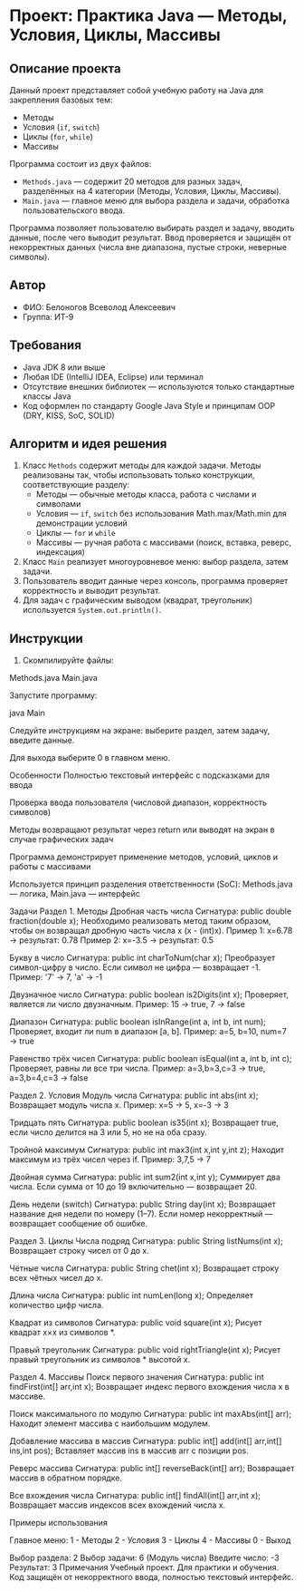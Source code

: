 # Проект: Практика Java — Методы, Условия, Циклы, Массивы

## Описание проекта
Данный проект представляет собой учебную работу на Java для закрепления базовых тем:
- Методы
- Условия (`if`, `switch`)
- Циклы (`for`, `while`)
- Массивы

Программа состоит из двух файлов:
- `Methods.java` — содержит 20 методов для разных задач, разделённых на 4 категории (Методы, Условия, Циклы, Массивы).
- `Main.java` — главное меню для выбора раздела и задачи, обработка пользовательского ввода.

Программа позволяет пользователю выбирать раздел и задачу, вводить данные, после чего выводит результат. Ввод проверяется и защищён от некорректных данных (числа вне диапазона, пустые строки, неверные символы).

## Автор
- ФИО: Белоногов Всеволод Алексеевич
- Группа: ИТ-9

## Требования
- Java JDK 8 или выше
- Любая IDE (IntelliJ IDEA, Eclipse) или терминал
- Отсутствие внешних библиотек — используются только стандартные классы Java
- Код оформлен по стандарту Google Java Style и принципам OOP (DRY, KISS, SoC, SOLID)

## Алгоритм и идея решения
1. Класс `Methods` содержит методы для каждой задачи. Методы реализованы так, чтобы использовать только конструкции, соответствующие разделу:
   - Методы — обычные методы класса, работа с числами и символами
   - Условия — `if`, `switch` без использования Math.max/Math.min для демонстрации условий
   - Циклы — `for` и `while`
   - Массивы — ручная работа с массивами (поиск, вставка, реверс, индексация)
2. Класс `Main` реализует многоуровневое меню: выбор раздела, затем задачи.
3. Пользователь вводит данные через консоль, программа проверяет корректность и выводит результат.
4. Для задач с графическим выводом (квадрат, треугольник) используется `System.out.println()`.

## Инструкции
1. Скомпилируйте файлы:

Methods.java Main.java

Запустите программу:

java Main

Следуйте инструкциям на экране: выберите раздел, затем задачу, введите данные.

Для выхода выберите 0 в главном меню.

Особенности
Полностью текстовый интерфейс с подсказками для ввода

Проверка ввода пользователя (числовой диапазон, корректность символов)

Методы возвращают результат через return или выводят на экран в случае графических задач

Программа демонстрирует применение методов, условий, циклов и работы с массивами

Используется принцип разделения ответственности (SoC): Methods.java — логика, Main.java — интерфейс

Задачи
Раздел 1. Методы
Дробная часть числа
Сигнатура: public double fraction(double x);
Необходимо реализовать метод таким образом, чтобы он возвращал дробную часть числа x (x - (int)x).
Пример 1: x=6.78 → результат: 0.78
Пример 2: x=-3.5 → результат: 0.5

Букву в число
Сигнатура: public int charToNum(char x);
Преобразует символ-цифру в число. Если символ не цифра — возвращает -1.
Пример: '7' → 7, 'a' → -1

Двузначное число
Сигнатура: public boolean is2Digits(int x);
Проверяет, является ли число двузначным.
Пример: 15 → true, 7 → false

Диапазон
Сигнатура: public boolean isInRange(int a, int b, int num);
Проверяет, входит ли num в диапазон [a, b].
Пример: a=5, b=10, num=7 → true

Равенство трёх чисел
Сигнатура: public boolean isEqual(int a, int b, int c);
Проверяет, равны ли все три числа.
Пример: a=3,b=3,c=3 → true, a=3,b=4,c=3 → false

Раздел 2. Условия
Модуль числа
Сигнатура: public int abs(int x);
Возвращает модуль числа x.
Пример: x=5 → 5, x=-3 → 3

Тридцать пять
Сигнатура: public boolean is35(int x);
Возвращает true, если число делится на 3 или 5, но не на оба сразу.

Тройной максимум
Сигнатура: public int max3(int x,int y,int z);
Находит максимум из трёх чисел через if.
Пример: 3,7,5 → 7

Двойная сумма
Сигнатура: public int sum2(int x,int y);
Суммирует два числа. Если сумма от 10 до 19 включительно — возвращает 20.

День недели (switch)
Сигнатура: public String day(int x);
Возвращает название дня недели по номеру (1–7).
Если номер некорректный — возвращает сообщение об ошибке.

Раздел 3. Циклы
Числа подряд
Сигнатура: public String listNums(int x);
Возвращает строку чисел от 0 до x.

Чётные числа
Сигнатура: public String chet(int x);
Возвращает строку всех чётных чисел до x.

Длина числа
Сигнатура: public int numLen(long x);
Определяет количество цифр числа.

Квадрат из символов
Сигнатура: public void square(int x);
Рисует квадрат x×x из символов *.

Правый треугольник
Сигнатура: public void rightTriangle(int x);
Рисует правый треугольник из символов * высотой x.

Раздел 4. Массивы
Поиск первого значения
Сигнатура: public int findFirst(int[] arr,int x);
Возвращает индекс первого вхождения числа x в массиве.

Поиск максимального по модулю
Сигнатура: public int maxAbs(int[] arr);
Находит элемент массива с наибольшим модулем.

Добавление массива в массив
Сигнатура: public int[] add(int[] arr,int[] ins,int pos);
Вставляет массив ins в массив arr с позиции pos.

Реверс массива
Сигнатура: public int[] reverseBack(int[] arr);
Возвращает массив в обратном порядке.

Все вхождения числа
Сигнатура: public int[] findAll(int[] arr,int x);
Возвращает массив индексов всех вхождений числа x.

Примеры использования

Главное меню:
1 - Методы
2 - Условия
3 - Циклы
4 - Массивы
0 - Выход

Выбор раздела: 2
Выбор задачи: 6 (Модуль числа)
Введите число: -3
Результат: 3
Примечания
Учебный проект. Для практики и обучения. Код защищён от некорректного ввода, полностью текстовый интерфейс.


